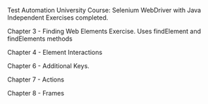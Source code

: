Test Automation University Course: Selenium WebDriver with Java Independent Exercises completed.

Chapter 3 - Finding Web Elements Exercise. Uses findElement and findElements methods

Chapter 4 - Element Interactions 
 
Chapter 6 - Additional Keys.

Chapter 7 - Actions

Chapter 8 - Frames
